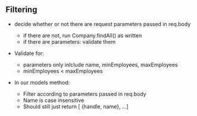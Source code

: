 ## Filtering

  - decide whether or not there are request parameters passed in req.body
    - if there are not, run Company.findAll() as written
    - if there are parameters: validate them

  - Validate for:
    - parameters only inlclude name, minEmployees, maxEmployees
    - minEmployees < maxEmployees

  - In our models method:
    - Filter according to parameters passed in req.body
    - Name is case insensitive
    - Should still just return [ {handle, name}, ...]